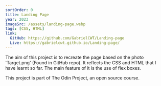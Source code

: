 ```yaml
---
sortOrder: 0
title: Landing Page
year: 2023
imageSrc: /assets/landing-page.webp
tags: [CSS, HTML]
link:
  GitHub: https://github.com/GabrielCWT/Landing-page
  Live: https://gabrielcwt.github.io/Landing-page/
---
```


The aim of this project is to recreate the page based on the photo 'Target.png' (Found in GitHub repo). It reflects the CSS and HTML that I have learnt so far. The main feature of it is the use of flex boxes.

This project is part of The Odin Project, an open source course.
